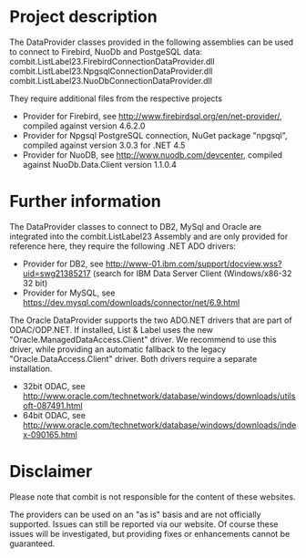 # Project description
The DataProvider classes provided in the following assemblies can be used to connect to Firebird, NuoDb and PostgeSQL data:
combit.ListLabel23.FirebirdConnectionDataProvider.dll
combit.ListLabel23.NpgsqlConnectionDataProvider.dll
combit.ListLabel23.NuoDbConnectionDataProvider.dll

They require additional files from the respective projects
- Provider for Firebird, see http://www.firebirdsql.org/en/net-provider/, compiled against version 4.6.2.0
- Provider for Npgsql PostgreSQL connection, NuGet package "npgsql", compiled against version 3.0.3 for .NET 4.5
- Provider for NuoDB, see http://www.nuodb.com/devcenter, compiled against NuoDb.Data.Client version 1.1.0.4

# Further information
The DataProvider classes to connect to DB2, MySql and Oracle are integrated into the combit.ListLabel23 Assembly and are only provided for reference here, they require the following .NET ADO drivers:
- Provider for DB2, see http://www-01.ibm.com/support/docview.wss?uid=swg21385217 (search for IBM Data Server Client (Windows/x86-32 32 bit)
- Provider for MySQL, see https://dev.mysql.com/downloads/connector/net/6.9.html

The Oracle DataProvider supports the two ADO.NET drivers that are part of ODAC/ODP.NET. If installed, List & Label uses the new "Oracle.ManagedDataAccess.Client" driver. We recommend to use this driver, while providing an automatic fallback to the legacy "Oracle.DataAccess.Client" driver. Both drivers require a separate installation.
- 32bit ODAC, see http://www.oracle.com/technetwork/database/windows/downloads/utilsoft-087491.html
- 64bit ODAC, see http://www.oracle.com/technetwork/database/windows/downloads/index-090165.html

# Disclaimer
Please note that combit is not responsible for the content of these websites.

The providers can be used on an "as is" basis and are not officially supported. Issues can still be reported via our website. Of course these issues will be investigated, but providing fixes or enhancements cannot be guaranteed.
